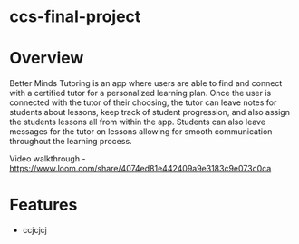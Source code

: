 # ccs-final-project

# Overview
Better Minds Tutoring is an app where users are able to find and connect with a certified tutor for a personalized learning plan. Once the user is connected with the tutor of their choosing, the tutor can leave notes for students about lessons, keep track of student progression, and also assign the students lessons all from within the app. Students can also leave messages for the tutor on lessons allowing for smooth communication throughout the learning process.

Video walkthrough - https://www.loom.com/share/4074ed81e442409a9e3183c9e073c0ca

# Features
- ccjcjcj
